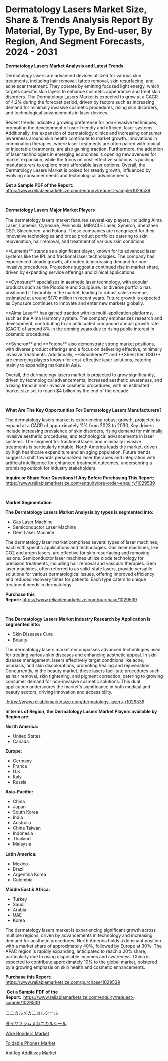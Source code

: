<p><h1>Dermatology Lasers Market Size, Share & Trends Analysis Report By Material, By Type, By End-user, By Region, And Segment Forecasts, 2024 - 2031</h1></p><p><strong>Dermatology Lasers Market Analysis and Latest Trends</strong></p>
<p><p>Dermatology lasers are advanced devices utilized for various skin treatments, including hair removal, tattoo removal, skin resurfacing, and acne scar treatment. They operate by emitting focused light energy, which targets specific skin layers to enhance cosmetic appearance and treat skin disorders. The Dermatology Lasers Market is expected to grow at a CAGR of 4.2% during the forecast period, driven by factors such as increasing demand for minimally invasive cosmetic procedures, rising skin disorders, and technological advancements in laser devices.</p><p>Recent trends indicate a growing preference for non-invasive techniques, promoting the development of user-friendly and efficient laser systems. Additionally, the expansion of dermatology clinics and increasing consumer awareness around skin health contribute to market growth. Innovations in combination therapies, where laser treatments are often paired with topical or injectable treatments, are also gaining traction. Furthermore, the adoption of laser technologies in emerging economies is opening new avenues for market expansion, while the focus on cost-effective solutions is pushing manufacturers to explore more affordable laser options. Overall, the Dermatology Lasers Market is poised for steady growth, influenced by evolving consumer needs and technological advancements.</p></p>
<p><strong>Get a Sample PDF of the Report:&nbsp;</strong> <a href="https://www.reliablemarketsize.com/enquiry/request-sample/1029539">https://www.reliablemarketsize.com/enquiry/request-sample/1029539</a></p>
<p>&nbsp;</p>
<p><strong>Dermatology Lasers Major Market Players</strong></p>
<p><p>The dermatology lasers market features several key players, including Alma Laser, Lumenis, Cynosure, Peninsula, MIRACLE Laser, Syneron, Shenzhen GSD, Sincoheren, and Fotona. These companies are recognized for their innovative technologies and broad product portfolios catering to skin rejuvenation, hair removal, and treatment of various skin conditions.</p><p>**Lumenis** stands as a significant player, known for its advanced laser systems like the IPL and fractional laser technologies. The company has experienced steady growth, attributed to increasing demand for non-invasive procedures. Projections suggest a continued rise in market share, driven by expanding service offerings and clinical applications.</p><p>**Cynosure** specializes in aesthetic laser technology, with popular products such as the PicoSure and SculpSure. Its diverse portfolio has positioned it favorably in the market, leading to robust sales revenue, estimated at around $170 million in recent years. Future growth is expected as Cynosure continues to innovate and enter new markets globally.</p><p>**Alma Laser** has gained traction with its multi-application platforms, such as the Alma Harmony system. The company emphasizes research and development, contributing to an anticipated compound annual growth rate (CAGR) of around 8% in the coming years due to rising public interest in cosmetic procedures.</p><p>**Syneron** and **Fotona** also demonstrate strong market positions, with diverse product offerings and a focus on delivering effective, minimally invasive treatments. Additionally, **Sincoheren** and **Shenzhen GSD** are emerging players known for cost-effective laser solutions, catering mainly to expanding markets in Asia.</p><p>Overall, the dermatology lasers market is projected to grow significantly, driven by technological advancements, increased aesthetic awareness, and a rising trend in non-invasive cosmetic procedures, with an estimated market size set to reach $4 billion by the end of the decade.</p></p>
<p>&nbsp;</p>
<p><strong>What Are The Key Opportunities For Dermatology Lasers Manufacturers?</strong></p>
<p><p>The dermatology lasers market is experiencing robust growth, projected to expand at a CAGR of approximately 11% from 2023 to 2030. Key drivers include increasing prevalence of skin disorders, rising demand for minimally invasive aesthetic procedures, and technological advancements in laser systems. The segment for fractional lasers and minimally invasive treatments is particularly notable. North America leads the market, driven by high healthcare expenditure and an aging population. Future trends suggest a shift towards personalized laser therapies and integration with artificial intelligence for enhanced treatment outcomes, underscoring a promising outlook for industry stakeholders.</p></p>
<p><strong>Inquire or Share Your Questions If Any Before Purchasing This Report:</strong> <a href="https://www.reliablemarketsize.com/enquiry/pre-order-enquiry/1029539">https://www.reliablemarketsize.com/enquiry/pre-order-enquiry/1029539</a></p>
<p>&nbsp;</p>
<p><strong>Market Segmentation</strong></p>
<p><strong>The Dermatology Lasers Market Analysis by types is segmented into:</strong></p>
<p><ul><li>Gas Laser Machine</li><li>Semiconductor Laser Machine</li><li>Gem Laser Machine</li></ul></p>
<p><p>The dermatology laser market comprises several types of laser machines, each with specific applications and technologies. Gas laser machines, like CO2 and argon lasers, are effective for skin resurfacing and removing lesions. Semiconductor laser machines utilize diode technology for precision treatments, including hair removal and vascular therapies. Gem laser machines, often referred to as solid-state lasers, provide versatile solutions for various dermatological issues, offering improved efficiency and reduced recovery times for patients. Each type caters to unique treatment needs in dermatology.</p></p>
<p><strong>Purchase this Report:&nbsp;</strong><a href="https://www.reliablemarketsize.com/purchase/1029539">https://www.reliablemarketsize.com/purchase/1029539</a></p>
<p>&nbsp;</p>
<p><strong>The Dermatology Lasers Market Industry Research by Application is segmented into:</strong></p>
<p><ul><li>Skin Diseases Cure</li><li>Beauty</li></ul></p>
<p><p>The dermatology lasers market encompasses advanced technologies used for treating various skin diseases and enhancing aesthetic appeal. In skin disease management, lasers effectively target conditions like acne, psoriasis, and skin discolorations, promoting healing and rejuvenation. Concurrently, in the beauty market, these lasers facilitate procedures such as hair removal, skin tightening, and pigment correction, catering to growing consumer demand for non-invasive cosmetic solutions. This dual application underscores the market's significance in both medical and beauty sectors, driving innovation and accessibility.</p></p>
<p><a href="https://www.reliablemarketsize.com/dermatology-lasers-r1029539">&nbsp;https://www.reliablemarketsize.com/dermatology-lasers-r1029539</a></p>
<p><strong>In terms of Region, the Dermatology Lasers Market Players available by Region are:</strong></p>
<p>
    <p> <strong> North America: </strong>
        <ul>
            <li>United States</li>
            <li>Canada</li>
        </ul>
        </p> 
    <p> <strong> Europe: </strong>
        <ul>
            <li>Germany</li>
            <li>France</li>
            <li>U.K.</li>
            <li>Italy</li>
            <li>Russia</li>
        </ul>
        </p> 
    <p> <strong> Asia-Pacific: </strong>
        <ul>
            <li>China</li>
            <li>Japan</li>
            <li>South Korea</li>
            <li>India</li>
            <li>Australia</li>
            <li>China Taiwan</li>
            <li>Indonesia</li>
            <li>Thailand</li>
            <li>Malaysia</li>
        </ul>
        </p> 
    <p> <strong> Latin America: </strong>
        <ul>
            <li>Mexico</li>
            <li>Brazil</li>
            <li>Argentina Korea</li>
            <li>Colombia</li>
        </ul>
        </p> 
    <p> <strong> Middle East & Africa: </strong>
        <ul>
            <li>Turkey</li>
            <li>Saudi</li>
            <li>Arabia</li>
            <li>UAE</li>
            <li>Korea</li>
        </ul>
    </p>
    </p>
<p><p>The dermatology lasers market is experiencing significant growth across multiple regions, driven by advancements in technology and increasing demand for aesthetic procedures. North America holds a dominant position with a market share of approximately 40%, followed by Europe at 30%. The APAC region is rapidly expanding, anticipated to reach a 20% share, particularly due to rising disposable incomes and awareness. China is expected to contribute approximately 10% to the global market, bolstered by a growing emphasis on skin health and cosmetic enhancements.</p></p>
<p><strong>Purchase this Report: </strong><a href="https://www.reliablemarketsize.com/purchase/1029539">https://www.reliablemarketsize.com/purchase/1029539</a></p>
<p>&nbsp;<strong>Get a Sample PDF of the Report:&nbsp;&nbsp;</strong><a href="https://www.reliablemarketsize.com/enquiry/request-sample/1029539">https://www.reliablemarketsize.com/enquiry/request-sample/1029539</a></p>
<p><strong></strong></p>
<p><p><a href="https://medium.com/@jonathanailey6577467/%E3%82%B3%E3%83%8B%E3%82%AB%E3%83%AB%E6%A9%9F%E6%A2%B0%E3%82%B7%E3%83%BC%E3%83%AB%E5%B8%82%E5%A0%B4%E3%81%AE%E8%A6%8B%E9%80%9A%E3%81%97%E3%81%A8%E5%B8%82%E5%A0%B4%E3%82%B7%E3%82%A7%E3%82%A2%E5%88%86%E6%9E%90-%E6%88%90%E9%95%B7%E3%83%88%E3%83%AC%E3%83%B3%E3%83%89%E3%81%A8%E5%B8%82%E5%A0%B4%E4%BA%88%E6%B8%AC-2024-2031-1073105d251a?postPublishedType=initial">コニカルメカニカルシール</a></p><p><a href="https://medium.com/@jonathanailey6577467/diaphragm-mechanical-seals-market-%E3%81%AF-%E3%82%B3%E3%82%B9%E3%83%88%E7%AE%A1%E7%90%86%E3%81%A8%E5%8A%B9%E7%8E%87%E5%90%91%E4%B8%8A%E3%82%92%E5%84%AA%E5%85%88%E3%81%97%E3%81%BE%E3%81%99-%E3%81%95%E3%82%89%E3%81%AB-%E5%A0%B1%E5%91%8A%E6%9B%B8%E3%81%AF%E5%B8%82%E5%A0%B4%E3%81%AE%E9%9C%80%E8%A6%81%E9%9D%A2%E3%81%A8%E4%BE%9B%E7%B5%A6%E9%9D%A2%E3%81%AE%E4%B8%A1%E6%96%B9%E3%82%92%E3%82%AB%E3%83%90%E3%83%BC%E3%81%97%E3%81%A6%E3%81%84%E3%81%BE%E3%81%99-diaphragm-96f93149f574">ダイヤフラムメカニカルシール</a></p><p><a href="https://www.linkedin.com/pulse/booming-wire-bonders-market-sector-analysis-growth-projections-3dq0f?trackingId=W89MP2AFQuW1FKybEx6BXw%3D%3D">Wire Bonders Market</a></p><p><a href="https://medium.com/@soloncarter1970/the-global-market-overview-of-the-foldable-phones-market-provides-a-unique-perspective-on-the-key-e90801ca35ba">Foldable Phones Market</a></p><p><a href="https://medium.com/@vaniquavaughn8/the-antifog-additives-market-insights-report-offers-an-in-depth-and-thorough-analysis-of-the-b67910b2c2ef">Antifog Additives Market</a></p></p>